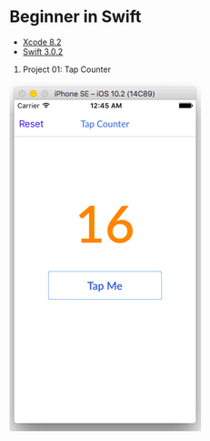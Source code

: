 # Beginner in Swift 
- [Xcode 8.2](http://adcdownload.apple.com/Developer_Tools/Xcode_8.2/Xcode_8.2.xip)
- [Swift 3.0.2](https://developer.apple.com/library/content/documentation/Swift/Conceptual/Swift_Programming_Language/TheBasics.html#//apple_ref/doc/uid/TP40014097-CH5-ID309)

1. Project 01: Tap Counter

![alt text](https://github.com/docbohanh/Swift/blob/master/P01.TapCounter/P1.png "Screenshot Project 01 - Tap Counter")

